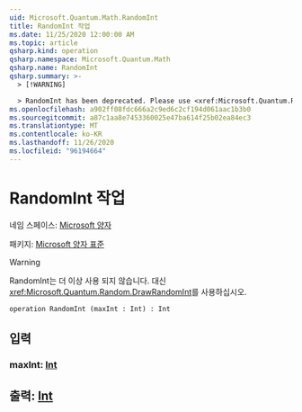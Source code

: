 ```yaml
---
uid: Microsoft.Quantum.Math.RandomInt
title: RandomInt 작업
ms.date: 11/25/2020 12:00:00 AM
ms.topic: article
qsharp.kind: operation
qsharp.namespace: Microsoft.Quantum.Math
qsharp.name: RandomInt
qsharp.summary: >-
  > [!WARNING]

  > RandomInt has been deprecated. Please use <xref:Microsoft.Quantum.Random.DrawRandomInt> instead.
ms.openlocfilehash: a902ff08fdc666a2c9ed6c2cf194d061aac1b3b0
ms.sourcegitcommit: a87c1aa8e7453360025e47ba614f25b02ea84ec3
ms.translationtype: MT
ms.contentlocale: ko-KR
ms.lasthandoff: 11/26/2020
ms.locfileid: "96194664"
---
```

# <a name="randomint-operation"></a>RandomInt 작업

네임 스페이스: [Microsoft 양자](xref:Microsoft.Quantum.Math)

패키지: [Microsoft 양자 표준](https://nuget.org/packages/Microsoft.Quantum.Standard)


> [!WARNING]
> RandomInt는 더 이상 사용 되지 않습니다. 대신 <xref:Microsoft.Quantum.Random.DrawRandomInt>를 사용하십시오.



```qsharp
operation RandomInt (maxInt : Int) : Int
```


## <a name="input"></a>입력

### <a name="maxint--int"></a>maxInt: [Int](xref:microsoft.quantum.lang-ref.int)





## <a name="output--int"></a>출력: [Int](xref:microsoft.quantum.lang-ref.int)


